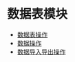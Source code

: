 <!-- ex_nonav -->

# 数据表模块

* [数据表操作](./table.md)
* [数据操作](./record.md)
* [数据导入导出操作](./operation.md)
